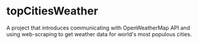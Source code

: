 # topCitiesWeather
A project that introduces communicating with OpenWeatherMap API and using web-scraping to get weather data for world's most populous cities.
